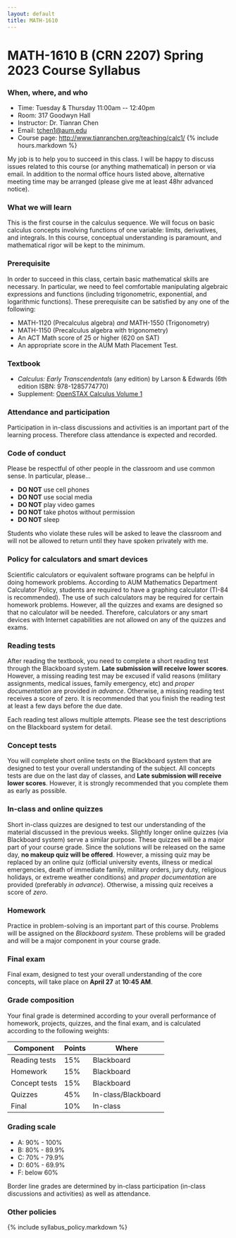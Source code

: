 ```yaml
---
layout: default
title: MATH-1610
---
```


# MATH-1610 B (CRN 2207) Spring 2023 Course Syllabus

### When, where, and who

* Time: Tuesday & Thursday 11:00am -- 12:40pm
* Room: 317 Goodwyn Hall
* Instructor: Dr. Tianran Chen
* Email: <tchen1@aum.edu>
* Course page: <http://www.tianranchen.org/teaching/calc1/>
{% include hours.markdown %}

My job is to help you to succeed in this class.
I will be happy to discuss issues related to this course
(or anything mathematical) in person or via email.
In addition to the normal office hours listed above,
alternative meeting time may be arranged
(please give me at least 48hr advanced notice).

### What we will learn

This is the first course in the calculus sequence.
We will focus on basic calculus concepts involving functions of one variable:
limits, derivatives, and integrals.
In this course, conceptual understanding is paramount,
and mathematical rigor will be kept to the minimum.

### Prerequisite

In order to succeed in this class, certain basic mathematical skills are necessary.
In particular, we need to feel comfortable manipulating algebraic expressions
and functions (including trigonometric, exponential, and logarithmic functions).
These prerequisite can be satisfied by any one of the following:

* MATH-1120 (Precalculus algebra) _and_ MATH-1550 (Trigonometry)
* MATH-1150 (Precalculus algebra with trigonometry)
* An ACT Math score of 25 or higher (620 on SAT)
* An appropriate score in the AUM Math Placement Test.

### Textbook

- _Calculus: Early Transcendentals_ (any edition) by Larson & Edwards
  (6th edition ISBN: 978-1285774770)
- Supplement:
  [OpenSTAX Calculus Volume 1](https://openstax.org/details/books/calculus-volume-1)

<!-- Reading assignment and homework problems will be assigned from these textbook. -->
<!-- (Either one is fine) -->

### Attendance and participation

Participation in in-class discussions and activities is an important part
of the learning process.
Therefore class attendance is expected and recorded.

### Code of conduct

Please be respectful of other people in the classroom and use common sense.
In particular, please...

* __DO NOT__ use cell phones
* __DO NOT__ use social media
* __DO NOT__ play video games
* __DO NOT__ take photos without permission
* __DO NOT__ sleep

Students who violate these rules will be asked to leave the classroom
and will not be allowed to return until they have spoken privately with me.

### Policy for calculators and smart devices

Scientific calculators or equivalent software programs can be helpful in
doing homework problems.
According to AUM Mathematics Department Calculator Policy,
students are required to have a graphing calculator
(TI-84 is recommended).
The use of such calculators may be required for certain homework problems.
However, all the quizzes and exams are designed so that no calculator will be needed.
Therefore, calculators or any smart devices with Internet capabilities
are not allowed on any of the quizzes and exams.

### Reading tests

After reading the textbook, you need to complete a short reading test
through the Blackboard system.
__Late submission will receive lower scores__.
However, a missing reading test may be excused if valid reasons
(military assignments, medical issues, family emergency, etc)
and _proper documentation_ are provided _in advance_.
Otherwise, a missing reading test receives a score of zero.
It is recommended that you finish the reading test at least a few days
before the due date.

Each reading test allows multiple attempts.
Please see the test descriptions on the Blackboard system for detail.

### Concept tests

You will complete short online tests on the Blackboard system
that are designed to test your overall understanding of the subject.
All concepts tests are due on the last day of classes,
and __Late submission will receive lower scores__.
However, it is strongly recommended that you complete them as early as possible.

### In-class and online quizzes

Short in-class quizzes are designed
to test our understanding of the material discussed in the previous weeks.
Slightly longer online quizzes (via Blackboard system) serve a similar purpose.
These quizzes will be a major part of your course grade.
Since the solutions will be released on the same day,
__no makeup quiz will be offered__.
However, a missing quiz may be replaced by an online quiz
(official university events, illness or medical emergencies,
death of immediate family, military orders, jury duty,
religious holidays, or extreme weather conditions)
and _proper documentation_ are provided (preferably _in advance_).
Otherwise, a missing quiz receives a score of _zero_.

### Homework

Practice in problem-solving is an important part of this course.
Problems will be assigned on the _Blackboard system_.
These problems will be graded and will be a major component
in your course grade.

<!-- ### Worksheets

Worksheet problems will also be assigned in class.
Since these must be completed in class,
__no makeup worksheets will be offered__.
However, a missing worksheet may be excused if valid reasons
(official university events, illness or medical emergencies,
death of immediate family, military orders, jury duty,
religious holidays, or extreme weather conditions)
and _proper documentation_ are provided (preferably _in advance_).
Otherwise, a missing worksheet receives a score of _zero_. -->

### Final exam

Final exam, designed to test your overall understanding of the core concepts,
will take place on __April 27__ at __10:45 AM__.

### Grade composition

Your final grade is determined according to your overall performance of
homework, projects, quizzes, and the final exam,
and is calculated according to the following weights:

| Component        | Points | Where               |
|------------------|--------|---------------------|
| Reading tests    |  15%   | Blackboard          |
| Homework         |  15%   | Blackboard          |
| Concept tests    |  15%   | Blackboard          |
| Quizzes          |  45%   | In-class/Blackboard |
| Final            |  10%   | In-class            |

### Grading scale

* A: 90% - 100%
* B: 80% - 89.9%
* C: 70% - 79.9%
* D: 60% - 69.9%
* F: below 60%

Border line grades are determined by in-class participation
(in-class discussions and activities) as well as attendance.

### Other policies

{% include syllabus_policy.markdown %}
